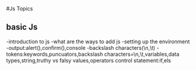 #Js Topics
## basic Js
-introduction to js
-what are the ways to add js
-setting up the environment
-output:alert(),confirm(),console
-backslash characters(\n,\t)
-tokens:keywords,puncuators,backslash characters=\n,\t,variables,data types,string,truthy vs falsy values,operators
control statement:if,els